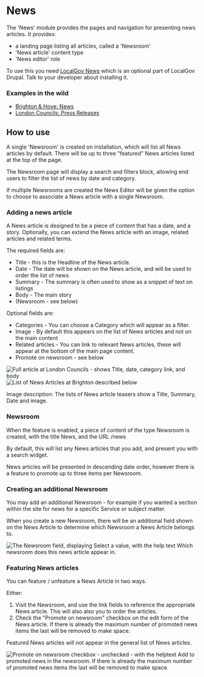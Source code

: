 # News

The 'News' module provides the pages and navigation for presenting news articles. It provides:

* a landing page listing all articles, called a 'Newsroom'
* 'News article' content type
* 'News editor' role

To use this you need [LocalGov News](https://github.com/localgovdrupal/localgov_news) which is an optional part of LocalGov Drupal. Talk to your developer about installing it.

### Examples in the wild

* [Brighton & Hove: News](https://www.brighton-hove.gov.uk/news)
* [London Councils: Press Releases](https://beta.londoncouncils.gov.uk/)

## How to use

A single 'Newsroom' is created on installation, which will list all News articles by default. There will be up to three “featured” News articles listed at the top of the page. 

The Newsroom page will display a search and filters block, allowing end users to filter the list of news by date and category.

If multiple Newsrooms are created the News Editor will be given the option to choose to associate a News article with a single Newsroom. 

### Adding a news article

A News article is designed to be a piece of content that has a date, and a story. Optionally, you can extend the News article with an image, related articles and related terms. 

The required fields are:

* Title - this is the Headline of the News article. 
* Date - The date will be shown on the News article, and will be used to order the list of news
* Summary - The summary is often used to show as a snippet of text on listings
* Body - The main story
* (Newsroom - see below)

Optional fields are:

* Categories - You can choose a Category which will appear as a filter.
* Image - By default this appears on the list of News articles and not on the main content
* Related articles - You can link to relevant News articles, these will appear at the bottom of the main page content.
* Promote on newsroom - see below

![Full article at London Councils - shows Title, date, category link, and body](https://user-images.githubusercontent.com/3852805/124797652-692c0a80-df4a-11eb-9d61-16f4e26fd8db.png)
![List of News Articles at Brighton described below](https://user-images.githubusercontent.com/3852805/124797277-02a6ec80-df4a-11eb-8327-f04047748bb7.png)

Image description: The lists of News article teasers show a Title, Summary, Date and image. 

### Newsroom

When the feature is enabled, a piece of content of the type Newsroom is created, with the title News, and the URL /news

By default, this will list any News articles that you add, and present you with a search widget. 

News articles will be presented in descending date order, however there is a feature to promote up to three items per Newsroom. 

### Creating an additional Newsroom

You may add an additional Newsroom - for example if you wanted a section within the site for news for a specific Service or subject matter. 

When you create a new Newsroom, there will be an additional field shown on the News Article to determine which Newsroom a News Article belongs to. 

![The Newsroom field, displaying Select a value, with the help text Which newsroom does this news article appear in.](https://user-images.githubusercontent.com/3852805/124797813-9c6e9980-df4a-11eb-9811-bc1cd9412062.png)

### Featuring News articles

You can feature / unfeature a News Article in two ways.

Either:

1. Visit the Newsroom, and use the link fields to reference the appropriate News article. This will also also you to order the articles. 
2. Check the "Promote on newsroom" checkbox on the edit form of the News article. If there is already the maximum number of promoted news items the last will be removed to make space.

Featured News articles will not appear in the general list of News articles. 

![Promote on newsroom checkbox - unchecked - with the helptext Add to promoted news in the newsroom. If there is already the maximum number of promoted news items the last will be removed to make space.](https://user-images.githubusercontent.com/3852805/124797795-95478b80-df4a-11eb-824d-c988b82bccf1.png)



